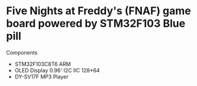 # Five Nights at Freddy's (FNAF) game board powered by STM32F103 Blue pill

Components
* STM32F103C8T6 ARM
* OLED Display 0.96' I2C IIC 128*64
* DY-SV17F MP3 Player
